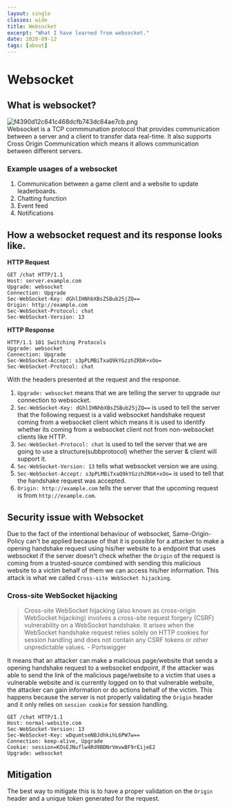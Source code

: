 ```yaml
---
layout: single
classes: wide
title: Websocket
excerpt: "What I have learned from websocket."
date: 2020-09-12
tags: [about]
---
```


# Websocket

## What is websocket?

![f4390d12c641c468dcfb743dc64ae7cb.png](/assets/images/fde9d0e2ee684942b04f6a719fc94e3b.png)  
Websocket is a TCP commmunation protocol that provides communication between a server and a client to transfer data   real-time. It also supports Cross Origin Communication which means it allows communication between different servers.

### Example usages of a websocket

1.  Communication between a game client and a website to update leaderboards.
2.  Chatting function
3.  Event feed
4.  Notifications

## How a websocket request and its response looks like.

**HTTP Request**

```
GET /chat HTTP/1.1
Host: server.example.com
Upgrade: websocket
Connection: Upgrade
Sec-WebSocket-Key: dGhlIHNhbXBsZSBub25jZQ==
Origin: http://example.com
Sec-WebSocket-Protocol: chat
Sec-WebSocket-Version: 13
```

**HTTP Response**

```
HTTP/1.1 101 Switching Protocols
Upgrade: websocket
Connection: Upgrade
Sec-WebSocket-Accept: s3pPLMBiTxaQ9kYGzzhZRbK+xOo=
Sec-WebSocket-Protocol: chat
```

With the headers presented at the request and the response.

1.  `Upgrade: websocket` means that we are telling the server to upgrade our connection to websocket.
2.  `Sec-WebSocket-Key: dGhlIHNhbXBsZSBub25jZQ==` is used to tell the server that the following request is a valid websocket handshake request coming from a websocket client which means it is used to identify whether its coming from a websocket client not from non-websocket clients like HTTP.
3.  `Sec-WebSocket-Protocol: chat` is used to tell the server that we are going to use a structure(subbprotocol) whether the server & client will support it.
4.  `Sec-WebSocket-Version: 13` tells what websocket version we are using.
5.  `Sec-WebSocket-Accept: s3pPLMBiTxaQ9kYGzzhZRbK+xOo=` is used to tell that the handshake request was accepted.
6.  `Origin: http://example.com` tells the server that the upcoming request is from `http://example.com`.

## Security issue with Websocket
Due to the fact of the intentional behaviour of websocket, Same-Origin-Policy can't be applied because of that it is possible for a attacker to make a opening handshake request using his/her website to a endpoint that uses websocket if the server doesn't check whether the `Origin` of the request is coming from a trusted-source combined with sending this malicious website to a victim behalf of them we can access his/her information. This attack is what we called `Cross-site WebSocket hijacking`.

### Cross-site WebSocket hijacking
> Cross-site WebSocket hijacking (also known as cross-origin WebSocket hijacking) involves a cross-site request forgery (CSRF) vulnerability on a WebSocket handshake. It arises when the WebSocket handshake request relies solely on HTTP cookies for session handling and does not contain any CSRF tokens or other unpredictable values. - Portswigger

It means that an attacker can make a malicious page/website that sends a opening handshake request to a websocket endpoint, if the attacker was able to send the link of the malicious page/website to a victim that uses a vulnerable website and is currently logged on to that vulnerable website, the attacker can gain information or do actions behalf of the victim. This happens because the server is not properly validating the `Origin` header and it only relies on `session cookie` for session handling.
```
GET /chat HTTP/1.1
Host: normal-website.com
Sec-WebSocket-Version: 13
Sec-WebSocket-Key: wDqumtseNBJdhkihL6PW7w==
Connection: keep-alive, Upgrade
Cookie: session=KOsEJNuflw4Rd9BDNrVmvwBF9rEijeE2
Upgrade: websocket
```


## Mitigation
The best way to mitigate this is to have a proper validation on the `Origin` header and a unique token generated for the request.
